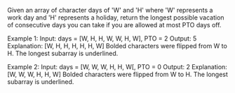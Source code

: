Given an array of character days of 'W' and 'H' where 'W' represents a work day and 'H' represents a holiday, return the 
longest possible vacation of consecutive days you can take if you are allowed at most PTO days off.

Example 1:
  Input: days = [W, H, H, W, W, H, W], PTO = 2
  Output: 5
  Explanation: [W, H, H, H, H, H, W]
  Bolded characters were flipped from W to H.  The longest subarray is underlined.  

Example 2:
  Input: days = [W, W, W, H, H, W[, PTO = 0
  Output: 2
  Explanation: [W, W, W, H, H, W]
  Bolded characters were flipped from W to H.  The longest subarray is underlined.
